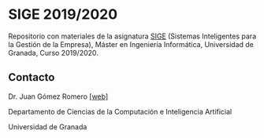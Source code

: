 # SIGE 2019/2020
Repositorio con materiales de la asignatura [SIGE](http://masteres.ugr.es/ing-informatica/pages/info_academica/guias/curso_actual/2semestre/ficha_masterii_sige_100404/!) (Sistemas Inteligentes para la Gestión de la Empresa), Máster en Ingeniería Informática, Universidad de Granada, Curso 2019/2020.

## Contacto
Dr. Juan Gómez Romero [[web]](http://decsai.ugr.es/~jgomez)

Departamento de Ciencias de la Computación e Inteligencia Artificial

Universidad de Granada
